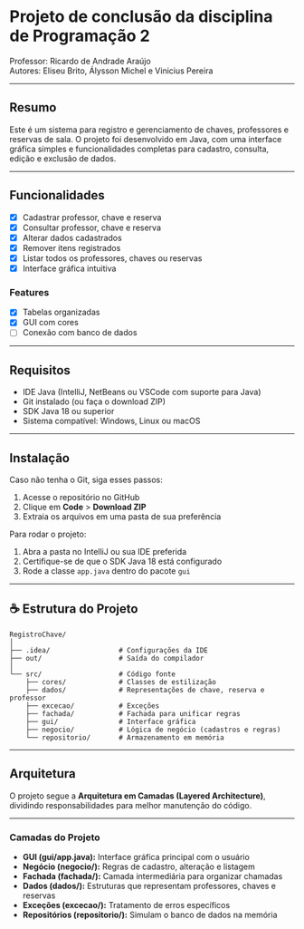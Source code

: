 # Projeto de conclusão da disciplina de Programação 2

Professor: Ricardo de Andrade Araújo  
Autores: Eliseu Brito, Álysson Michel e Vinicius Pereira  

---

## Resumo

Este é um sistema para registro e gerenciamento de chaves, professores e reservas de sala. O projeto foi desenvolvido em Java, com uma interface gráfica simples e funcionalidades completas para cadastro, consulta, edição e exclusão de dados.

---

## Funcionalidades

- [x] Cadastrar professor, chave e reserva  
- [x] Consultar professor, chave e reserva  
- [x] Alterar dados cadastrados  
- [x] Remover itens registrados  
- [x] Listar todos os professores, chaves ou reservas  
- [x] Interface gráfica intuitiva  

### Features

- [x] Tabelas organizadas  
- [x] GUI com cores  
- [ ] Conexão com banco de dados  

---

## Requisitos

- IDE Java (IntelliJ, NetBeans ou VSCode com suporte para Java)  
- Git instalado (ou faça o download ZIP)  
- SDK Java 18 ou superior  
- Sistema compatível: Windows, Linux ou macOS

---

## Instalação

Caso não tenha o Git, siga esses passos:

1. Acesse o repositório no GitHub  
2. Clique em **Code** > **Download ZIP**  
3. Extraia os arquivos em uma pasta de sua preferência  

Para rodar o projeto:

1. Abra a pasta no IntelliJ ou sua IDE preferida  
2. Certifique-se de que o SDK Java 18 está configurado  
3. Rode a classe `app.java` dentro do pacote `gui`

---

## ☕ Estrutura do Projeto

```
RegistroChave/
│
├── .idea/                 # Configurações da IDE
├── out/                   # Saída do compilador
│
└── src/                   # Código fonte
    ├── cores/             # Classes de estilização
    ├── dados/             # Representações de chave, reserva e professor
    ├── excecao/           # Exceções
    ├── fachada/           # Fachada para unificar regras 
    ├── gui/               # Interface gráfica
    ├── negocio/           # Lógica de negócio (cadastros e regras)
    └── repositorio/       # Armazenamento em memória
```

---

## Arquitetura

O projeto segue a **Arquitetura em Camadas (Layered Architecture)**, dividindo responsabilidades para melhor manutenção do código.

---

### Camadas do Projeto

- **GUI (gui/app.java):** Interface gráfica principal com o usuário  
- **Negócio (negocio/):** Regras de cadastro, alteração e listagem  
- **Fachada (fachada/):** Camada intermediária para organizar chamadas  
- **Dados (dados/):** Estruturas que representam professores, chaves e reservas  
- **Exceções (excecao/):** Tratamento de erros específicos  
- **Repositórios (repositorio/):** Simulam o banco de dados na memória  